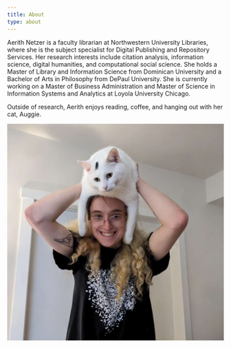 ```yaml
---
title: About
type: about
---
```


Aerith Netzer is a faculty librarian at Northwestern University Libraries, where she is the subject specialist for Digital Publishing and Repository Services. Her research interests include citation analysis, information science, digital humanities, and computational social science. She holds a Master of Library and Information Science from Dominican University and a Bachelor of Arts in Philosophy from DePaul University. She is currently working on a Master of Business Administration and Master of Science in Information Systems and Analytics at Loyola University Chicago.

Outside of research, Aerith enjoys reading, coffee, and hanging out with her cat, Auggie.

![image](image.JPG?width=200px)
